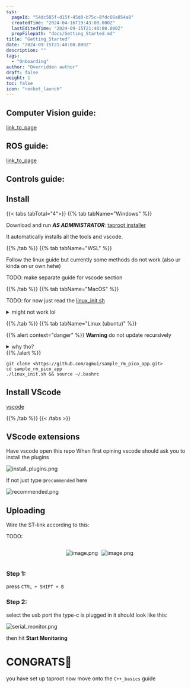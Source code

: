 ```yaml
---
sys:
  pageId: "54dc585f-d15f-45d0-b75c-8fdc66a854a8"
  createdTime: "2024-04-16T19:43:00.000Z"
  lastEditedTime: "2024-09-15T21:40:00.000Z"
  propFilepath: "docs/Getting_Started.md"
title: "Getting_Started"
date: "2024-09-15T21:40:00.000Z"
description: ""
tags:
  - "Onboarding"
author: "Overridden author"
draft: false
weight: 1
toc: false
icon: "rocket_launch"
---
```


## Computer Vision guide:

[link_to_page](86d45bc0-388b-4d26-8848-44f255f73d0e)

## ROS guide:

[link_to_page](3c76c1de-ec8f-46d6-8b0a-294005edc2d5)

## Controls guide:

## Install

{{< tabs tabTotal="4">}}
{{% tab tabName="Windows" %}}

Download and run _**AS ADMINISTRATOR**_: [taproot installer](https://github.com/Thornbots/TeachingFreshies/releases/tag/1.0)

It automatically installs all the tools and vscode.

{{% /tab %}}
{{% tab tabName="WSL" %}}

Follow the linux guide but currently some methods do not work (also ur kinda on ur own hehe)

TODO: make separate guide for vscode section

{{% /tab %}}
{{% tab tabName="MacOS" %}}

TODO: for now just read the [linux_init.sh](https://github.com/agmui/sample_rm_pico_app/blob/main/linux_init.sh)

<details>
<summary>might not work lol</summary>

`brew install libusb pkg-config`

Next install: [vscode](https://code.visualstudio.com/Download)

</details>

{{% /tab %}}
{{% tab tabName="Linux (ubuntu)" %}}

{{% alert context="danger" %}}
**Warning** do not update recursively
<details>
<summary>why tho?</summary>
There are some submodules that may go on for a while (like tinyusb) and I highly
recommend you don't need to get them.
If you want to see what submodules I update just look in `linux_init.sh`
</details>
{{% /alert %}}

```shell
git clone <https://github.com/agmui/sample_rm_pico_app.git>
cd sample_rm_pico_app
./linux_init.sh && source ~/.bashrc
```

## Install VScode

[vscode](https://code.visualstudio.com/Download)

{{% /tab %}}
{{< /tabs >}}

## VScode extensions

Have vscode open this repo
When first opining vscode should ask you to install the plugins

![install_plugins.png](https://prod-files-secure.s3.us-west-2.amazonaws.com/d518164a-d88e-44d1-a4ee-3adb3bd8bce0/89bd30f0-1825-4e77-867b-0a41ce370880/install_plugins.png?X-Amz-Algorithm=AWS4-HMAC-SHA256&X-Amz-Content-Sha256=UNSIGNED-PAYLOAD&X-Amz-Credential=ASIAZI2LB466WGJVK5HX%2F20250417%2Fus-west-2%2Fs3%2Faws4_request&X-Amz-Date=20250417T121435Z&X-Amz-Expires=3600&X-Amz-Security-Token=IQoJb3JpZ2luX2VjENT%2F%2F%2F%2F%2F%2F%2F%2F%2F%2FwEaCXVzLXdlc3QtMiJHMEUCIQDM%2FJQu2XWQJyOw4KyhhdHrEGf2OXyiEond1LrD0LUn%2FQIgWlMe3hENpUbbuxuZMaoN%2FJ%2Bn4TUIU8fhDYE2Jvubgosq%2FwMIXBAAGgw2Mzc0MjMxODM4MDUiDIdA3CLg7F%2Fi4FToOCrcA6NIHhTPjAHvtlWDmXMXtZYnAcaF%2B2CwYlxa2Nz8M9zcnX%2BEErbMGZTcareXU0Qe9TBDUcmQ70PtQkXqq11XTNVET6QhOBvq9AuJ8otHnlN4i%2BnycaNZhEX8aNeg44AHD414rYoZXu7s2GuP6kPEAleXS5CXDbOtIXscv%2F0dSZA%2FKKEt2L1OKqiUdCzs0EDX6zigWH%2FvalFYLnM6dYgdhXD5uheE6d0Nn2PAypai4hICj0%2FqpS8tiEiMYDXFde%2BadxjCCkIjQfhrf37tCQ2DppRDqhIXv90CKgULIOa%2Fej37rSKu5Vuj7hAvULYVF613BdwpCHeBaksCQIS1F4KI2Mums%2FBcjELJzK8uvlU8zMZNMR1TW%2BW%2FRhM83yCdUwJ6QjcOsfTJlNM9bID6MuYsO6y9Ct35yWzMSfW1CzMATvvytb%2Bl7hj3AKTe0WWpQ1kx6k1cO7uY0ONc8A5bhxk87celq%2B6n6Qq%2FK9UG8jRtzEonC4WLc1u7OvDBFbUW85Fd5%2FGN1Qsohy6arjpSrFIQ6Hsrxnb0PS3uP0%2F96SNJmO9yURW93bBRMX1O%2BpWmg0tBo95V%2BEJXAcZtBqhLkhqGpxQdcQNpsy2b9PMhj0xg5y59aFFLpuV9kRQh28coMLbHg8AGOqUBjPvT8xBoeRput5JoSM%2FmtP33eNRBEDYR9nMe1thNCY4Pak8ep5noqkUaQISry%2FBiDoq4IdTpKXv06zqimwp2loStAaJd3xraKW58khwIyv4nDvP70t2OFhSDmjCUA4jsz7RofXemYJ3mXo2KeSg72PlxsnmZ5Ewc%2BsmTFtIETCgxoxSNrAF0pkF%2F5bGT38WDAvISBAVDMLtSEHr02c62B%2FPi01V7&X-Amz-Signature=17f227c8a1991f5cc2e2210334e590cdc2d7f9e9e9f8eb630fbe35f4708d4f2d&X-Amz-SignedHeaders=host&x-id=GetObject)

If not just type `@recommended` here  

![recommended.png](https://prod-files-secure.s3.us-west-2.amazonaws.com/d518164a-d88e-44d1-a4ee-3adb3bd8bce0/61e661e9-5d85-4dfc-be0d-8d2097a5e793/recommended.png?X-Amz-Algorithm=AWS4-HMAC-SHA256&X-Amz-Content-Sha256=UNSIGNED-PAYLOAD&X-Amz-Credential=ASIAZI2LB466WGJVK5HX%2F20250417%2Fus-west-2%2Fs3%2Faws4_request&X-Amz-Date=20250417T121435Z&X-Amz-Expires=3600&X-Amz-Security-Token=IQoJb3JpZ2luX2VjENT%2F%2F%2F%2F%2F%2F%2F%2F%2F%2FwEaCXVzLXdlc3QtMiJHMEUCIQDM%2FJQu2XWQJyOw4KyhhdHrEGf2OXyiEond1LrD0LUn%2FQIgWlMe3hENpUbbuxuZMaoN%2FJ%2Bn4TUIU8fhDYE2Jvubgosq%2FwMIXBAAGgw2Mzc0MjMxODM4MDUiDIdA3CLg7F%2Fi4FToOCrcA6NIHhTPjAHvtlWDmXMXtZYnAcaF%2B2CwYlxa2Nz8M9zcnX%2BEErbMGZTcareXU0Qe9TBDUcmQ70PtQkXqq11XTNVET6QhOBvq9AuJ8otHnlN4i%2BnycaNZhEX8aNeg44AHD414rYoZXu7s2GuP6kPEAleXS5CXDbOtIXscv%2F0dSZA%2FKKEt2L1OKqiUdCzs0EDX6zigWH%2FvalFYLnM6dYgdhXD5uheE6d0Nn2PAypai4hICj0%2FqpS8tiEiMYDXFde%2BadxjCCkIjQfhrf37tCQ2DppRDqhIXv90CKgULIOa%2Fej37rSKu5Vuj7hAvULYVF613BdwpCHeBaksCQIS1F4KI2Mums%2FBcjELJzK8uvlU8zMZNMR1TW%2BW%2FRhM83yCdUwJ6QjcOsfTJlNM9bID6MuYsO6y9Ct35yWzMSfW1CzMATvvytb%2Bl7hj3AKTe0WWpQ1kx6k1cO7uY0ONc8A5bhxk87celq%2B6n6Qq%2FK9UG8jRtzEonC4WLc1u7OvDBFbUW85Fd5%2FGN1Qsohy6arjpSrFIQ6Hsrxnb0PS3uP0%2F96SNJmO9yURW93bBRMX1O%2BpWmg0tBo95V%2BEJXAcZtBqhLkhqGpxQdcQNpsy2b9PMhj0xg5y59aFFLpuV9kRQh28coMLbHg8AGOqUBjPvT8xBoeRput5JoSM%2FmtP33eNRBEDYR9nMe1thNCY4Pak8ep5noqkUaQISry%2FBiDoq4IdTpKXv06zqimwp2loStAaJd3xraKW58khwIyv4nDvP70t2OFhSDmjCUA4jsz7RofXemYJ3mXo2KeSg72PlxsnmZ5Ewc%2BsmTFtIETCgxoxSNrAF0pkF%2F5bGT38WDAvISBAVDMLtSEHr02c62B%2FPi01V7&X-Amz-Signature=e5ad826259d0c619bd31b1d03c004207a100e86d76dee9dfe81b984a30a610ed&X-Amz-SignedHeaders=host&x-id=GetObject)

## Uploading

Wire the ST-link according to this:

TODO:

<div style="display: flex;flex-direction: row; column-gap:10px; max-width: 630px;justify-content: center;">
<div>

![image.png](https://prod-files-secure.s3.us-west-2.amazonaws.com/d518164a-d88e-44d1-a4ee-3adb3bd8bce0/210ecb78-1116-4d7b-b9b7-2292f66fa2c2/image.png?X-Amz-Algorithm=AWS4-HMAC-SHA256&X-Amz-Content-Sha256=UNSIGNED-PAYLOAD&X-Amz-Credential=ASIAZI2LB4662B5AYKUH%2F20250417%2Fus-west-2%2Fs3%2Faws4_request&X-Amz-Date=20250417T121438Z&X-Amz-Expires=3600&X-Amz-Security-Token=IQoJb3JpZ2luX2VjENT%2F%2F%2F%2F%2F%2F%2F%2F%2F%2FwEaCXVzLXdlc3QtMiJHMEUCIQCiy2cUtssqcTLUdqTWk4iFvuJF8Z5MlQsvn%2F5Rr%2FNDHAIgaVeIuT2HndWVdsUUbihVKST1v9SlVWLwp%2B5WrQYn7zoq%2FwMIXBAAGgw2Mzc0MjMxODM4MDUiDEDsnduYy4%2BbPeyuXSrcA0VWyvR%2BaGp11WkqEuTyYgDAt3tUPAFKRCwqFjMQ2A86%2F%2FD1H5uLB5Zx%2BYF05vVMG7%2Fct%2FvjSmqpjiL7oBWa1R1fjOHqu4%2B7DURDXuvCdKfQVNqKwbMzUBmKnKxFGhEZ3J1hVn%2FrlK23OJc3lpUYWcXsqHCkdxIG9cTJra%2Fqi%2ByRQfSAzvX0Xl6Ye5Mefg2NoJXexQ2AKR%2BNqPkoxwJ0%2FyerbpNMN5T5%2FiCMjFOtQwuiwr63RvVKEel5b%2FZ9H0ZW4HOss%2F54QZmjIhNr7NAnRqLpALu942SMU%2BGL9Dralo0k2eVW7cna6xrUdc6k2jLlWGos5Shwr2zLfe8Au5B2sVbW7S0cgAJ4mM58VMjZRP2AwG0OuaPjONu41hlUWHqV5cDQAUn1F996NZn18fbPRRvSEKBVWmX3BLzdANi8lAFWr21%2Bw0Cv5rt11Ik79wrvs26HgkY%2FbpqjhdefRDAsmGO0bO15pWux6sfZmHd6fyE7SFr81drCwfsOMHNZHbBFJQK2UIYkY5ZIF3AiSHiSPvZYH8Av1FswlkPscD8lvld5MsyeqgBXrSapbUfmRJ9r4rORvtWU2uPNPiO4AuFoFvS7el%2FiTXo8o6uEEc%2BDumpwH%2F%2BR33QR%2FNsqeABXMI7Ig8AGOqUBJ9dBrrEFGcGxT0cqohEPVX8l3g7AMrg0whCOx%2FqA4BBMivw3TYH6bVOMwqlHRyq9XRjYQ%2BFoNjoAJXd5VNcjM7z1wyZkUJlNpg4S4mMWSsj%2FS6GG6XnmuC0YsjLN%2B07MMEqd5hC9zAKKN7pjsv5xsb9WpdM43RP7nDGYiXRpBCdF5AQHmkmbvhftohhHa9y%2FP2shzqWJhBe%2Bad%2F49D%2FMg4rotjof&X-Amz-Signature=6ab681fdbd207cb4bf83abbbadcacdc93d145b6c077e2a4ec261756549cbea9f&X-Amz-SignedHeaders=host&x-id=GetObject)

</div>
<div>

![image.png](https://prod-files-secure.s3.us-west-2.amazonaws.com/d518164a-d88e-44d1-a4ee-3adb3bd8bce0/33a0fd0f-8ca6-4a86-8e09-26e95ded1fff/image.png?X-Amz-Algorithm=AWS4-HMAC-SHA256&X-Amz-Content-Sha256=UNSIGNED-PAYLOAD&X-Amz-Credential=ASIAZI2LB4664DXSTBMI%2F20250417%2Fus-west-2%2Fs3%2Faws4_request&X-Amz-Date=20250417T121440Z&X-Amz-Expires=3600&X-Amz-Security-Token=IQoJb3JpZ2luX2VjENT%2F%2F%2F%2F%2F%2F%2F%2F%2F%2FwEaCXVzLXdlc3QtMiJHMEUCIGh%2BaQvqphjSft1FE%2BO1N%2F9PE%2FE1AN7Z6uRCiZ7vXC4%2BAiEAteL5Isf%2Be1gCnnghTM4t9T%2BaR2I467Wpr%2FGcEMXQJSIq%2FwMIXBAAGgw2Mzc0MjMxODM4MDUiDPuzcGxs7AkWCfmxkircAxnS%2BLyg0FifL1hDy%2F8m%2BurIvLepHhqeskXU%2FB9eqnmV3GayvvWV8VGMsTpqXe3KYk4cYjJYwAIju4pO2QrGygoEaZwSP8oLeoI%2F6uTLNsglUbtV83sMx6ML0VnT8JK8gw0xJXcI9gqqf6Xzodevdb%2FMMIWd%2F6J6h37MBeicBym1wIcTKlVzO8336YsOUod3rngB6lyEbGm5kwtEyvB%2FnoCEfl%2B7AMV5Kpril76cMpmYzzgIuhEwxWgXjtdXlVyJ0icpf1Kk7EHojlKYTImbOE%2F%2FaTgrU6EUw9a%2F5EN8IQ3JqMzXEXqPJMQGPRfJJO%2FijUiSfXTSIv12hBl%2BZOu4doQyUBrIfNVrlEZ513AeJsYJgdNQCMKtDxcspYCRrtoaEcpeCNfrj3ESYjI874tt4N1uvhNAiPiUD1jEh%2Bia3SKsVzguMLgHul9RsgrS%2BbgkY5OMNrGGoAN%2BwSqkOPMWXm402JH2nItZM7NfH%2BjTtNRgBfGmUxLvl07RbkFykgkFcJp6BSmXSHbupCoEGsJImYqi98pOpm4lra1db5wOBLtk1reY0OGcrRNaqzK%2FhbDFNx6g7Jbf5V00UkzKZJufaiWRNROcsZBivPhrPiYLs6Z3cW%2F7mFJ9z4thBgL0ML%2FHg8AGOqUBK%2FiDS0mzeZpneoDq1Ih8%2FZbFORZ3ybXI8nM19We74wTa%2BMRH3QEQY%2FUMeM4d5em70CkoeQBfDMXWiDsJ7kE74EsAYvrrIUJPrRHUVHJoxXA%2Fur2Znfa5vNip3OTTykw%2FylRM2vK3r5t4bZ16C15u0ySyxNdmrRnS8USPstoujHm239B3PBk0hdPZo9HcO3e%2B3JOhM2X26r%2F0phZ1ecjrMh0gSoXz&X-Amz-Signature=96eacd33f14ae1cdfea70adcf23a559e96ba239dccea3d3f683703f0d42eacdb&X-Amz-SignedHeaders=host&x-id=GetObject)

</div>
</div>

### Step 1:

press `CTRL + SHIFT + B`

### Step 2:

select the usb port the type-c is plugged in it should look like this:

![serial_monitor.png](https://prod-files-secure.s3.us-west-2.amazonaws.com/d518164a-d88e-44d1-a4ee-3adb3bd8bce0/f03f4774-05d4-4393-b6a0-d5efb6d315ab/serial_monitor.png?X-Amz-Algorithm=AWS4-HMAC-SHA256&X-Amz-Content-Sha256=UNSIGNED-PAYLOAD&X-Amz-Credential=ASIAZI2LB466WGJVK5HX%2F20250417%2Fus-west-2%2Fs3%2Faws4_request&X-Amz-Date=20250417T121435Z&X-Amz-Expires=3600&X-Amz-Security-Token=IQoJb3JpZ2luX2VjENT%2F%2F%2F%2F%2F%2F%2F%2F%2F%2FwEaCXVzLXdlc3QtMiJHMEUCIQDM%2FJQu2XWQJyOw4KyhhdHrEGf2OXyiEond1LrD0LUn%2FQIgWlMe3hENpUbbuxuZMaoN%2FJ%2Bn4TUIU8fhDYE2Jvubgosq%2FwMIXBAAGgw2Mzc0MjMxODM4MDUiDIdA3CLg7F%2Fi4FToOCrcA6NIHhTPjAHvtlWDmXMXtZYnAcaF%2B2CwYlxa2Nz8M9zcnX%2BEErbMGZTcareXU0Qe9TBDUcmQ70PtQkXqq11XTNVET6QhOBvq9AuJ8otHnlN4i%2BnycaNZhEX8aNeg44AHD414rYoZXu7s2GuP6kPEAleXS5CXDbOtIXscv%2F0dSZA%2FKKEt2L1OKqiUdCzs0EDX6zigWH%2FvalFYLnM6dYgdhXD5uheE6d0Nn2PAypai4hICj0%2FqpS8tiEiMYDXFde%2BadxjCCkIjQfhrf37tCQ2DppRDqhIXv90CKgULIOa%2Fej37rSKu5Vuj7hAvULYVF613BdwpCHeBaksCQIS1F4KI2Mums%2FBcjELJzK8uvlU8zMZNMR1TW%2BW%2FRhM83yCdUwJ6QjcOsfTJlNM9bID6MuYsO6y9Ct35yWzMSfW1CzMATvvytb%2Bl7hj3AKTe0WWpQ1kx6k1cO7uY0ONc8A5bhxk87celq%2B6n6Qq%2FK9UG8jRtzEonC4WLc1u7OvDBFbUW85Fd5%2FGN1Qsohy6arjpSrFIQ6Hsrxnb0PS3uP0%2F96SNJmO9yURW93bBRMX1O%2BpWmg0tBo95V%2BEJXAcZtBqhLkhqGpxQdcQNpsy2b9PMhj0xg5y59aFFLpuV9kRQh28coMLbHg8AGOqUBjPvT8xBoeRput5JoSM%2FmtP33eNRBEDYR9nMe1thNCY4Pak8ep5noqkUaQISry%2FBiDoq4IdTpKXv06zqimwp2loStAaJd3xraKW58khwIyv4nDvP70t2OFhSDmjCUA4jsz7RofXemYJ3mXo2KeSg72PlxsnmZ5Ewc%2BsmTFtIETCgxoxSNrAF0pkF%2F5bGT38WDAvISBAVDMLtSEHr02c62B%2FPi01V7&X-Amz-Signature=94082510a2c1cfc8f1c0133e6d8a2db2dd17f888c9315985e19ae5ee7361f5dc&X-Amz-SignedHeaders=host&x-id=GetObject)

then hit **Start Monitoring**

# CONGRATS🎉

you have set up taproot now move onto the `C++_basics` guide
